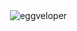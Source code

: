 <p>&nbsp;<img align="center" src="https://github-readme-stats.vercel.app/api?username=eggveloper&show_icons=true&theme=dark&locale=en" alt="eggveloper" /></p>
